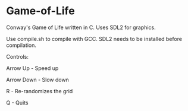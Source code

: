 # Game-of-Life
Conway's Game of Life written in C. Uses SDL2 for graphics.

Use compile.sh to compile with GCC. SDL2 needs to be installed before compilation.


Controls:

Arrow Up - Speed up

Arrow Down - Slow down

R - Re-randomizes the grid

Q - Quits
